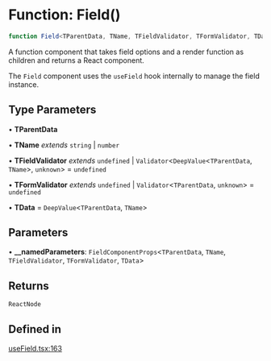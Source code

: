 # Function: Field()

```ts
function Field<TParentData, TName, TFieldValidator, TFormValidator, TData>(__namedParameters): ReactNode
```

A function component that takes field options and a render function as children and returns a React component.

The `Field` component uses the `useField` hook internally to manage the field instance.

## Type Parameters

• **TParentData**

• **TName** *extends* `string` \| `number`

• **TFieldValidator** *extends* `undefined` \| `Validator`\<`DeepValue`\<`TParentData`, `TName`\>, `unknown`\> = `undefined`

• **TFormValidator** *extends* `undefined` \| `Validator`\<`TParentData`, `unknown`\> = `undefined`

• **TData** = `DeepValue`\<`TParentData`, `TName`\>

## Parameters

• **\_\_namedParameters**: `FieldComponentProps`\<`TParentData`, `TName`, `TFieldValidator`, `TFormValidator`, `TData`\>

## Returns

`ReactNode`

## Defined in

[useField.tsx:163](https://github.com/TanStack/form/blob/2bebfd5214c4cdfbf6feacb7b1e25a6825957062/packages/react-form/src/useField.tsx#L163)
